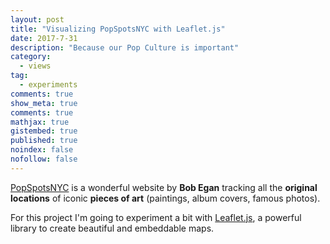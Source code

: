```yaml
---
layout: post
title: "Visualizing PopSpotsNYC with Leaflet.js"
date: 2017-7-31
description: "Because our Pop Culture is important"
category:
  - views
tag:
  - experiments
comments: true
show_meta: true
comments: true
mathjax: true
gistembed: true
published: true
noindex: false
nofollow: false
---
```


[PopSpotsNYC](http://www.popspotsnyc.com/) is a wonderful website by **Bob Egan** tracking all the **original locations** of iconic **pieces of art** (paintings, album covers, famous photos).

<!--more-->

For this project I'm going to experiment a bit with [Leaflet.js](http://leafletjs.com), a powerful library to create beautiful and embeddable maps.

<link rel="stylesheet" href="https://cdn.jsdelivr.net/leaflet/1.0.3/leaflet.css">
<script src="https://cdn.jsdelivr.net/leaflet/1.0.3/leaflet.js"></script>
<div	id="map"	style="width:	600px;	height:	400px"></div>
<script>
var	map	=	L.map('map',	{ center:	[40.7339,	-74.0245], zoom:	12 });
L.tileLayer('https://{s}.tile.openstreetmap.org/{z}/{x}/{y}.png').addTo(map);
var dylanIcon = L.icon({
        iconUrl: 'https://damianobacci.github.io/images/media/dylan-icon.png',
        iconSize: [38, 38],
        popupAnchor: [0,-15]
        });
var marker = L.marker([40.73154, -74.01018], {icon: dylanIcon}).bindPopup("<h4>Bob Dylan - Blonde on Blonde</h4><img src='https://damianobacci.github.io/images/media/dylan-blonde.jpg'><p>Cover photo by Jerry Schatzberg.</p><p>Album cover location: 375 West Street at Morton Street, Greenwich Village, New York City. (The building has been replaced.)</p>").addTo(map);
var marker2 = L.marker([40.76860, -73.98149], {icon: dylanIcon}).bindPopup("<h4>Bob Dylan - Modern Times</h4><img src='https://damianobacci.github.io/images/media/dylan-blonde.jpg'><p>The cover uses a Ted Croner photo from 1947, entitled 'Taxi, New York, Night.'</p><p>Album cover location: Columbus Circle (59th and Broadway), New York City.").addTo(map);
</script>
